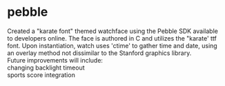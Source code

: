 # pebble

Created a "karate font" themed watchface using the Pebble SDK available to developers online.  The face is authored in C and utilizes the "karate' ttf font.  Upon instantiation, watch uses 'ctime' to gather time and date, using an overlay method not dissimilar to the Stanford graphics library.  <br>Future improvements will include:<br>
changing backlight timeout<br>
sports score integration<br>
